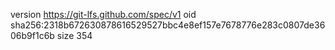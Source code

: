 version https://git-lfs.github.com/spec/v1
oid sha256:2318b672630878616529527bbc4e8ef157e7678776e283c0807de3606b9f1c6b
size 354
